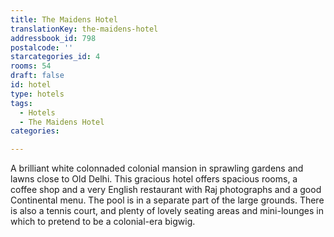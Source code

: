 ```yaml
---
title: The Maidens Hotel
translationKey: the-maidens-hotel
addressbook_id: 798
postalcode: ''
starcategories_id: 4
rooms: 54
draft: false
id: hotel
type: hotels
tags:
  - Hotels
  - The Maidens Hotel
categories:

---
```

A brilliant white colonnaded colonial mansion in sprawling gardens and lawns close to Old Delhi. This gracious hotel offers spacious rooms, a coffee shop and a very English restaurant with Raj photographs and a good Continental menu. The pool is in a separate part of the large grounds. There is also a tennis court, and plenty of lovely seating areas and mini-lounges in which to pretend to be a colonial-era bigwig.